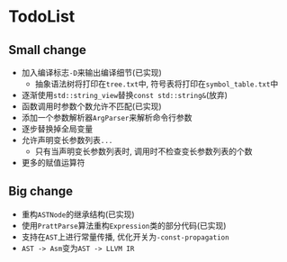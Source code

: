 # TodoList

## Small change

- 加入编译标志`-D`来输出编译细节(已实现)
  - 抽象语法树将打印在`tree.txt`中, 符号表将打印在`symbol_table.txt`中
- 逐渐使用`std::string_view`替换`const std::string&`(放弃)
- 函数调用时参数个数允许不匹配(已实现)
- 添加一个参数解析器`ArgParser`来解析命令行参数
- 逐步替换掉全局变量
- 允许声明变长参数列表`...`
  - 只有当声明变长参数列表时, 调用时不检查变长参数列表的个数
- 更多的赋值运算符

## Big change

- 重构`ASTNode`的继承结构(已实现)
- 使用`PrattParse`算法重构`Expression`类的部分代码(已实现)
- 支持在`AST`上进行常量传播, 优化开关为`-const-propagation`
- `AST -> Asm`变为`AST -> LLVM IR`
